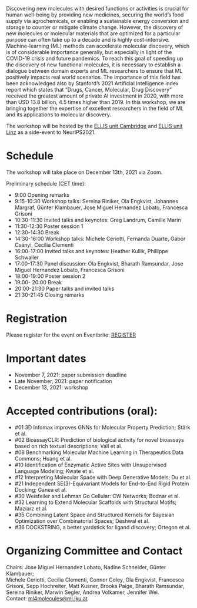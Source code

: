 Discovering new molecules with desired functions or activities is crucial for human well-being by providing new medicines, securing the world’s food supply via agrochemicals, or enabling a sustainable energy conversion and storage to counter or mitigate climate change. However, the discovery of new molecules or molecular materials that are optimized for a particular purpose can often take up to a decade and is highly cost-intensive. Machine-learning (ML) methods can accelerate molecular discovery, which is of considerable importance generally, but especially in light of the COVID-19 crisis and future pandemics. To reach this goal of speeding up the discovery of new functional molecules, it is necessary to establish a dialogue between domain experts and ML researchers to ensure that ML positively impacts real world scenarios. The importance of this field has been acknowledged also by Stanford’s 2021 Artificial Intelligence index report which states that “Drugs, Cancer, Molecular, Drug Discovery” received the greatest amount of private AI investment in 2020, with more than USD 13.8 billion, 4.5 times higher than 2019. In this workshop, we are bringing together the expertise of excellent researchers in the field of ML and its applications to molecular discovery. 

The workshop will be hosted by the [ELLIS unit Cambridge](http://www.ellis.eng.cam.ac.uk/) and [ELLIS unit Linz](https://www.jku.at/en/lit-artificial-intelligence-lab/ellis-unit-linz/) as a side-event to NeurIPS2021.

# Schedule
The workshop will take place on December 13th, 2021 via Zoom.

Preliminary schedule (CET time):

 - 9:00 Opening remarks
 - 9:15-10:30 Workshop talks: Sereina Riniker, Ola Engkvist, Johannes Margraf, Günter Klambauer, Jose Miguel Hernandez Lobato, Francesca Grisoni
 - 10:30-11:30 Invited talks and keynotes: Greg Landrum, Camille Marin
 - 11:30-12:30 Poster session 1
 - 12:30-14:30 Break
 - 14:30-16:00 Workshop talks: Michele Ceriotti, Fernanda Duarte, Gábor Csányi, Cecilia Clementi
 - 16:00-17:00 Invited talks and keynotes: Heather Kullik, Phillippe Schwaller 
 - 17:00-17:30 Panel discussion: Ola Engkvist, Bharath Ramsundar, Jose Miguel Hernandez Lobato, Francesca Grisoni
 - 18:00-19:00 Poster session 2
 - 19:00- 20:00 Break
 - 20:00-21:30 Paper talks and invited talks
 - 21:30-21:45 Closing remarks


# Registration
Please register for the event on Eventbrite: [REGISTER](https://www.eventbrite.com/e/ellis-machine-learning-for-molecule-discovery-workshop-tickets-205676733647)

# Important dates
 - November 7, 2021: paper submission deadline
 - Late November, 2021: paper notification
 - December 13, 2021: workshop

# Accepted contributions (oral):
 - &#35;01 3D Infomax improves GNNs for Molecular Property Prediction; Stärk et al.
 - &#35;02 BioassayCLR: Prediction of biological activity for novel bioassays based on rich textual descriptions; Vall et al.
 - &#35;08 Benchmarking Molecular Machine Learning in Therapeutics Data Commons; Huang et al.
 - &#35;10 Identification of Enzymatic Active Sites with Unsupervised Language Modeling; Kwate et al.
 - &#35;12 Interpreting Molecular Space with Deep Generative Models; Du et al.
 - &#35;21 Independent SE(3)-Equivariant Models for End-to-End Rigid Protein Docking; Ganea et al. 
 - &#35;30 Weisfeiler and Lehman Go Cellular: CW Networks; Bodnar et al.
 - &#35;32 Learning to Extend Molecular Scaffolds with Structural Motifs; Maziarz et al.
 - &#35;35 Combining Latent Space and Structured Kernels for Bayesian Optimization over Combinatorial Spaces; Deshwal et al.
 - &#35;36 DOCKSTRING, a better yardstick for ligand discovery; Ortegon et al. 



# Organizing Committee and Contact
Chairs: Jose Miguel Hernandez Lobato, Nadine Schneider, Günter Klambauer;  
Michele Ceriotti,
Cecilia Clementi,
Connor Coley, 
Ola Engkvist, 
Francesca Grisoni,
Sepp Hochreiter,
Matt Kusner, 
Brooks Paige, 
Bharath Ramsundar,
Sereina Riniker,
Marwin Segler, 
Andrea Volkamer,
Jennifer Wei.  
Contact: ml4molecules@ml.jku.at
